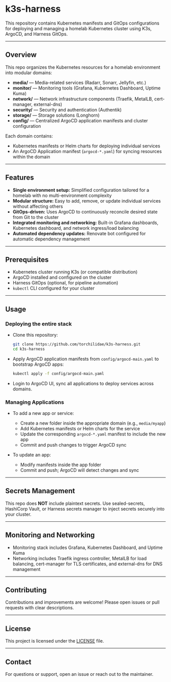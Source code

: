 # k3s-harness

This repository contains Kubernetes manifests and GitOps configurations for deploying and managing a homelab Kubernetes cluster using K3s, ArgoCD, and Harness GitOps.

---

## Overview

This repo organizes the Kubernetes resources for a homelab environment into modular domains:

- **media/** — Media-related services (Radarr, Sonarr, Jellyfin, etc.)  
- **monitor/** — Monitoring tools (Grafana, Kubernetes Dashboard, Uptime Kuma)  
- **network/** — Network infrastructure components (Traefik, MetalLB, cert-manager, external-dns)  
- **security/** — Security and authentication (Authentik)  
- **storage/** — Storage solutions (Longhorn)  
- **config/** — Centralized ArgoCD application manifests and cluster configuration  

Each domain contains:

- Kubernetes manifests or Helm charts for deploying individual services  
- An ArgoCD Application manifest (`argocd-*.yaml`) for syncing resources within the domain  

---

## Features

- **Single environment setup:** Simplified configuration tailored for a homelab with no multi-environment complexity  
- **Modular structure:** Easy to add, remove, or update individual services without affecting others  
- **GitOps-driven:** Uses ArgoCD to continuously reconcile desired state from Git to the cluster  
- **Integrated monitoring and networking:** Built-in Grafana dashboards, Kubernetes dashboard, and network ingress/load balancing  
- **Automated dependency updates:** Renovate bot configured for automatic dependency management  

---

## Prerequisites

- Kubernetes cluster running K3s (or compatible distribution)  
- ArgoCD installed and configured on the cluster  
- Harness GitOps (optional, for pipeline automation)  
- `kubectl` CLI configured for your cluster  

---

## Usage

### Deploying the entire stack

- Clone this repository:  
  ```bash
  git clone https://github.com/torchilidae/k3s-harness.git
  cd k3s-harness
  ```

- Apply ArgoCD application manifests from `config/argocd-main.yaml` to bootstrap ArgoCD apps:  
  ```bash
  kubectl apply -f config/argocd-main.yaml
  ```

- Login to ArgoCD UI, sync all applications to deploy services across domains.

### Managing Applications

- To add a new app or service:  
  - Create a new folder inside the appropriate domain (e.g., `media/myapp`)  
  - Add Kubernetes manifests or Helm charts for the service  
  - Update the corresponding `argocd-*.yaml` manifest to include the new app  
  - Commit and push changes to trigger ArgoCD sync  

- To update an app:  
  - Modify manifests inside the app folder  
  - Commit and push; ArgoCD will detect changes and sync  

---

## Secrets Management

This repo does **NOT** include plaintext secrets. Use sealed-secrets, HashiCorp Vault, or Harness secrets manager to inject secrets securely into your cluster.

---

## Monitoring and Networking

- Monitoring stack includes Grafana, Kubernetes Dashboard, and Uptime Kuma  
- Networking includes Traefik ingress controller, MetalLB for load balancing, cert-manager for TLS certificates, and external-dns for DNS management  

---

## Contributing

Contributions and improvements are welcome! Please open issues or pull requests with clear descriptions.

---

## License

This project is licensed under the [LICENSE](LICENSE) file.

---

## Contact

For questions or support, open an issue or reach out to the maintainer.
